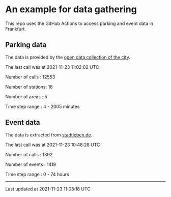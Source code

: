 # An example for data gathering

This repo uses the GitHub Actions to access parking and event data in Frankfurt.

## Parking data
The data is provided by the [open data collection of the city](https://www.offenedaten.frankfurt.de/).

The last call was at 2021-11-23 11:02:02 UTC

Number of calls   : 12553

Number of stations:    18

Number of areas   :     5

Time step range   :     4 -  2005 minutes


## Event data
The data is extracted from [stadtleben.de](https://stadtleben.de/frankfurt/).

The last call was at 2021-11-23 10:48:28 UTC

Number of calls   : 1392

Number of events  : 1419

Time step range   :    0 -   74 hours


----

Last updated at 2021-11-23 11:03:18 UTC
